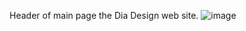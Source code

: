 Header of main page the Dia Design web site.
![image](https://user-images.githubusercontent.com/82972024/195694242-dc3780eb-055e-4746-bd82-855512f7e4f4.png)
